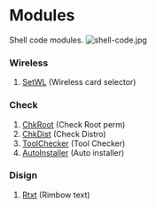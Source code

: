 # Modules
Shell code modules.
![shell-code.jpg](https://github.com/KURO-CODE/Modules/blob/master/shell-code.jpg)

### Wireless
1. [SetWL](https://github.com/KURO-CODE/Modules/tree/master/Wireless/Setwl) (Wireless card selector)

### Check
1. [ChkRoot](https://github.com/KURO-CODE/Modules/tree/master/Check/Session) (Check Root perm)
2. [ChkDist](https://github.com/KURO-CODE/Modules/tree/master/Check/Distro) (Check Distro)
3. [ToolChecker](https://github.com/KURO-CODE/Modules/blob/master/Check/Tool/Toolckecker.sh) (Tool Checker)
4. [AutoInstaller](https://github.com/KURO-CODE/Modules/blob/master/Check/Tool/AutoInstaller.sh) (Auto installer)

### Disign
1. [Rtxt](https://github.com/KURO-CODE/Modules/tree/master/Disign/Colors/Rtxt) (Rimbow text)
